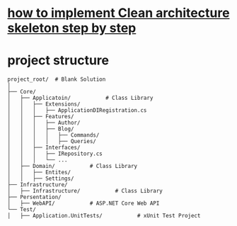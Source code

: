 # [how to implement Clean architecture skeleton step by step](https://www.youtube.com/watch?v=N6cyzeSGlw8)

# project structure
```
project_root/  # Blank Solution
│
├── Core/
│   ├── Applicatoin/           # Class Library
│   │   ├── Extensions/
│   │   │   ├── ApplicationDIRegistration.cs
│   │   ├── Features/
│   │   │   ├── Author/         
│   │   │   ├── Blog/         
│   │   │   │   ├── Commands/         
│   │   │   │   ├── Queries/     
│   │   ├── Interfaces/
│   │   │   ├── IRepository.cs         
│   │   │   └── ...
│   ├── Domain/           # Class Library
│   │   ├── Entites/
│   │   ├── Settings/
├── Infrastructure/
│   ├── Infrastructure/           # Class Library
├── Persentation/
│   ├── WebAPI/           # ASP.NET Core Web API
└── Test/
│   ├── Application.UnitTests/           # xUnit Test Project
```